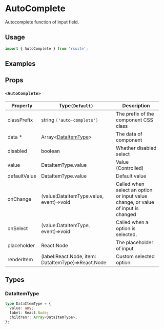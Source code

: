 # AutoComplete

Autocomplete function of input field.

## Usage

```js
import { AutoComplete } from 'rsuite';
```

## Examples

<!--{demo}-->

## Props

### `<AutoComplete>`

| Property     | Type`(Default)`                                    | Description                                                                      |
| ------------ | -------------------------------------------------- | -------------------------------------------------------------------------------- |
| classPrefix  | string `('auto-complete')`                         | The prefix of the component CSS class                                            |
| data \*      | Array&lt;[DataItemType](#DataItemType)&gt;         | The data of component                                                            |
| disabled     | boolean                                            | Whether disabled select                                                          |
| value        | DataItemType.value                                 | Value (Controlled)                                                               |
| defaultValue | DataItemType.value                                 | Default value                                                                    |
| onChange     | (value:DataItemType.value, event)=>void            | Called when select an option or input value change, or value of input is changed |
| onSelect     | (value:DataItemType, event)=>void                  | Called when a option is selected.                                                |
| placeholder  | React.Node                                         | The placeholder of input                                                         |
| renderItem   | (label:React.Node, item: DataItemType)=>React.Node | Custom selected option                                                           |

## Types

### DataItemType

```ts
type DataItemType = {
  value: any;
  label: React.Node;
  children?: Array<DataItemType>;
};
```
